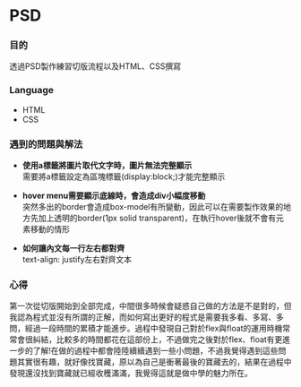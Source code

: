 # PSD

### 目的  
透過PSD製作練習切版流程以及HTML、CSS撰寫  
### Language  
- HTML  
- CSS  
### 遇到的問題與解法  
-  **使用a標籤將圖片取代文字時，圖片無法完整顯示**  
  需要將a標籤設定為區塊標籤(display:block;)才能完整顯示

- **hover menu需要顯示底線時，會造成div小幅度移動**  
  突然多出的border會造成box-model有所變動，因此可以在需要製作效果的地方先加上透明的border(1px solid transparent)，在執行hover後就不會有元素移動的情形

-  **如何讓內文每一行左右都對齊**  
  text-align: justify左右對齊文本  

### 心得
第一次從切版開始到全部完成，中間很多時候會疑惑自己做的方法是不是對的，但我認為程式並沒有所謂的正解，而如何寫出更好的程式是需要我多看、多寫、多問，經過一段時間的累積才能進步。過程中發現自己對於flex與float的運用時機常常會很糾結，比較多的時間都花在這部份上，不過做完之後對於flex、float有更進一步的了解!在做的過程中都會陸陸續續遇到一些小問題，不過我覺得遇到這些問題其實很有趣，就好像找寶藏，原以為自己是衝著最後的寶藏去的，結果在過程中發現還沒找到寶藏就已經收穫滿滿，我覺得這就是做中學的魅力所在。
